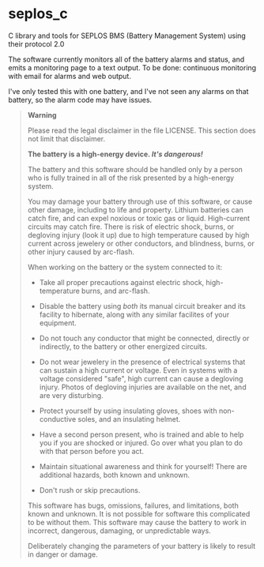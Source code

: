 # seplos_c
C library and tools for SEPLOS BMS (Battery Management System) using their protocol 2.0

The software currently monitors all of the battery alarms and status, and emits
a monitoring page to a text output. To be done: continuous monitoring with email
for alarms and web output.

I've only tested this with one battery, and I've not seen any alarms on that battery,
so the alarm code may have issues.

> **Warning**
> 
> Please read the legal disclaimer in the file LICENSE. This section does not
> limit that disclaimer.
>  
> **The battery is a high-energy device. _It's dangerous!_**
>
> The battery and this software should be handled only by a person who is fully
> trained in all of the risk presented by a high-energy system.
>  
> You may damage your battery through use of this software, or cause other damage,
> including to life and property. Lithium batteries can catch fire, and can expel
> noxious or toxic gas or liquid. High-current circuits may catch fire. There is
> risk of electric shock, burns, or degloving injury (look it up) due to high
> temperature caused by high current across jewelery or other conductors, and
> blindness, burns, or other injury caused by arc-flash.
>  
> When working on the battery or the system connected to it:
> 
>  *  Take all proper precautions against electric shock, high-temperature burns, and
>     arc-flash.
>  
>  *  Disable the battery using _both_ its manual circuit breaker and its facility
>     to hibernate, along with any similar facilites of your equipment.
>  
>  *  Do not touch any conductor that might be connected, directly or indirectly,
>     to the battery or other energized circuits.
> 
>  *  Do not wear jewelery in the presence of electrical systems that can sustain a
>     high current or voltage. Even in systems with a voltage considered "safe",
>     high current can cause a degloving injury. Photos of degloving injuries are
>     available on the net, and are very disturbing.
>
>  * Protect yourself by using insulating gloves, shoes with non-conductive soles,
>    and an insulating helmet.
>
>  * Have a second person present, who is trained and able to help you if you
>    are shocked or injured. Go over what you plan to do with that person before
>    you act.
>
>  * Maintain situational awareness and think for yourself! There are additional
>    hazards, both known and unknown.
>
>  * Don't rush or skip precautions.
> 
> This software has bugs, omissions, failures, and limitations, both known and
> unknown. It is not possible for software this complicated to be without them.
> This software may cause the battery to work in incorrect, dangerous, damaging,
> or unpredictable ways.
>
> Deliberately changing the parameters of your battery is likely to result in
> danger or damage.
